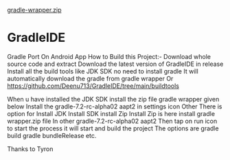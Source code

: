 [gradle-wrapper.zip](https://github.com/Deenu713/GradleIDE/files/7632940/gradle-wrapper.zip)
# GradleIDE
Gradle Port On Android App
How to Build this Project:-
Download whole source code and extract
Download the latest version of GradleIDE in release
Install all the build tools like JDK SDK no need to install gradle 
It will automatically download the gradle from gradle wrapper
Or https://github.com/Deenu713/GradleIDE/tree/main/buildtools

When u have installed the JDK SDK install the zip file gradle wrapper given below
Install the gradle-7.2-rc-alpha02 aapt2 in settings icon Other
There is option for Install JDK Install SDK install Zip 
Install Zip is here install gradle wrapper.zip file
In other gradle-7.2-rc-alpha02 aapt2
Then tap on run icon to start the process it will start and build the project
The options are gradle build gradle bundleRelease etc.


Thanks to Tyron
